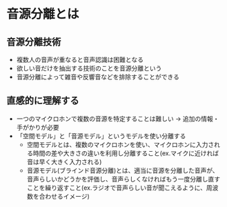 # 音源分離とは
## 音源分離技術

- 複数人の音声が重なると音声認識は困難となる
- 欲しい音だけを抽出する技術のことを音源分離という
- 音源分離によって雑音や反響音などを排除することができる

## 直感的に理解する
- 一つのマイクロホンで複数の音源を特定することは難しい → 追加の情報・手がかりが必要
- 「空間モデル」と「音源モデル」というモデルを使い分離する
  - 空間モデルとは、複数のマイクロホンを使い、マイクロホンに入力される時間の差や大きさの違いを利用し分離すること(ex.マイクに近ければ音は早く大きく入力される)
  - 音源モデル(ブラインド音源分離)とは、適当に音源を分離した音声が、音声らしいかどうかを評価し、音声らしくなければもう一度分離し直すことを繰り返すこと(ex.ラジオで音声らしい音が聞こえるように、周波数を合わせるイメージ)


